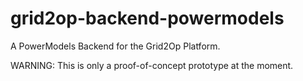 # grid2op-backend-powermodels

A PowerModels Backend for the Grid2Op Platform.

WARNING: This is only a proof-of-concept prototype at the moment.
